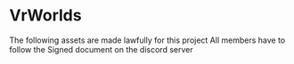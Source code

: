 # VrWorlds
The following assets are made lawfully for this project
All members have to follow the Signed document on the discord server
